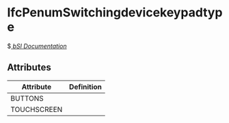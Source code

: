 IfcPenumSwitchingdevicekeypadtype
=================================
$[ _bSI
Documentation_](https://standards.buildingsmart.org/IFC/DEV/IFC4_2/FINAL/HTML/schema//pset/penum_switchingdevicekeypadtype.htm)


Attributes
----------
| Attribute   | Definition   |
|-------------|--------------|
| BUTTONS     |              |
| TOUCHSCREEN |              |
